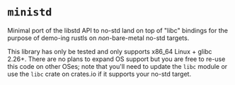 # `ministd`

Minimal port of the libstd API to no-std land on top of "libc" bindings for the purpose of demo-ing rustls on _non_-bare-metal no-std targets.

This library has only be tested and only supports x86_64 Linux + glibc 2.26+.
There are no plans to expand OS support but you are free to re-use this code on other OSes;
note that you'll need to update the `libc` module or use the `libc` crate on crates.io if it supports your no-std target.
